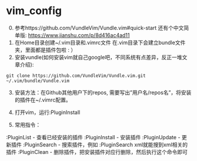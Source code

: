 # vim_config
0. 参考https://github.com/VundleVim/Vundle.vim#quick-start
   还有个中文简单版: https://www.jianshu.com/p/8d416ac4ad11
1. 在Home目录创建~/.vim目录和.vimrc文件
   在.vim目录下会建立bundle文件夹，里面都是插件包啦 : ）
2. 安装vundle(如何安装vim就自己google吧，不同系统有点差异，反正一堆文章介绍):

```
git clone https://github.com/VundleVim/Vundle.vim.git ~/.vim/bundle/Vundle.vim
```

3. 安装方法：在Github其他用户下的repos, 需要写出”用户名/repos名”，将安装的插件在~/.vimrc配置。
4. 打开vim，运行:PluginInstall

5. 常用指令：

:PluginList       - 查看已经安装的插件
:PluginInstall    - 安装插件
:PluginUpdate     - 更新插件
:PluginSearch     - 搜索插件，例如 :PluginSearch xml就能搜到xml相关的插件
:PluginClean      - 删除插件，把安装插件对应行删除，然后执行这个命令即可
